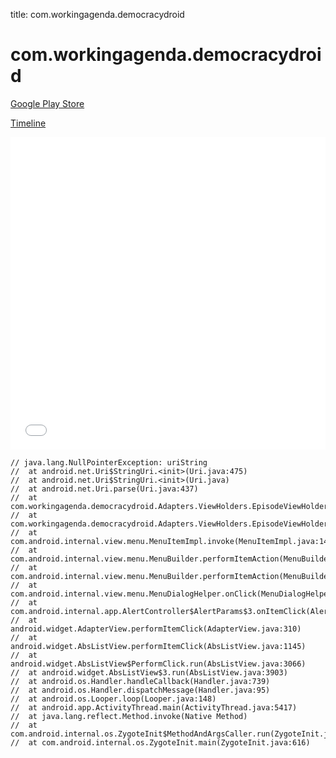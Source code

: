 title: com.workingagenda.democracydroid

# com.workingagenda.democracydroid

[Google Play Store](https://play.google.com/store/apps/details?id=com.workingagenda.democracydroid)

[Timeline](./vis-timeline.html)

<iframe src="./vis-timeline.html" width="100%" height="500px" style="border:none;"></iframe>

```
// java.lang.NullPointerException: uriString
// 	at android.net.Uri$StringUri.<init>(Uri.java:475)
// 	at android.net.Uri$StringUri.<init>(Uri.java)
// 	at android.net.Uri.parse(Uri.java:437)
// 	at com.workingagenda.democracydroid.Adapters.ViewHolders.EpisodeViewHolder.startMediaIntent(EpisodeViewHolder.java:180)
// 	at com.workingagenda.democracydroid.Adapters.ViewHolders.EpisodeViewHolder.onMenuItemClick(EpisodeViewHolder.java:250)
// 	at com.android.internal.view.menu.MenuItemImpl.invoke(MenuItemImpl.java:148)
// 	at com.android.internal.view.menu.MenuBuilder.performItemAction(MenuBuilder.java:904)
// 	at com.android.internal.view.menu.MenuBuilder.performItemAction(MenuBuilder.java:894)
// 	at com.android.internal.view.menu.MenuDialogHelper.onClick(MenuDialogHelper.java:167)
// 	at com.android.internal.app.AlertController$AlertParams$3.onItemClick(AlertController.java:1108)
// 	at android.widget.AdapterView.performItemClick(AdapterView.java:310)
// 	at android.widget.AbsListView.performItemClick(AbsListView.java:1145)
// 	at android.widget.AbsListView$PerformClick.run(AbsListView.java:3066)
// 	at android.widget.AbsListView$3.run(AbsListView.java:3903)
// 	at android.os.Handler.handleCallback(Handler.java:739)
// 	at android.os.Handler.dispatchMessage(Handler.java:95)
// 	at android.os.Looper.loop(Looper.java:148)
// 	at android.app.ActivityThread.main(ActivityThread.java:5417)
// 	at java.lang.reflect.Method.invoke(Native Method)
// 	at com.android.internal.os.ZygoteInit$MethodAndArgsCaller.run(ZygoteInit.java:726)
// 	at com.android.internal.os.ZygoteInit.main(ZygoteInit.java:616)

```



